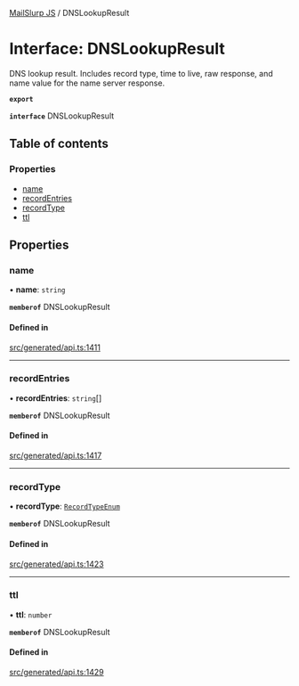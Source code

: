 [MailSlurp JS](../README.md) / DNSLookupResult

# Interface: DNSLookupResult

DNS lookup result. Includes record type, time to live, raw response, and name value for the name server response.

**`export`**

**`interface`** DNSLookupResult

## Table of contents

### Properties

- [name](DNSLookupResult.md#name)
- [recordEntries](DNSLookupResult.md#recordentries)
- [recordType](DNSLookupResult.md#recordtype)
- [ttl](DNSLookupResult.md#ttl)

## Properties

### name

• **name**: `string`

**`memberof`** DNSLookupResult

#### Defined in

[src/generated/api.ts:1411](https://github.com/mailslurp/mailslurp-client/blob/6bcf839/src/generated/api.ts#L1411)

___

### recordEntries

• **recordEntries**: `string`[]

**`memberof`** DNSLookupResult

#### Defined in

[src/generated/api.ts:1417](https://github.com/mailslurp/mailslurp-client/blob/6bcf839/src/generated/api.ts#L1417)

___

### recordType

• **recordType**: [`RecordTypeEnum`](../enums/DNSLookupResult.RecordTypeEnum.md)

**`memberof`** DNSLookupResult

#### Defined in

[src/generated/api.ts:1423](https://github.com/mailslurp/mailslurp-client/blob/6bcf839/src/generated/api.ts#L1423)

___

### ttl

• **ttl**: `number`

**`memberof`** DNSLookupResult

#### Defined in

[src/generated/api.ts:1429](https://github.com/mailslurp/mailslurp-client/blob/6bcf839/src/generated/api.ts#L1429)
